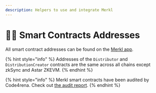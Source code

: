 ```yaml
---
description: Helpers to use and integrate Merkl
---
```


# 🧑‍💻 Smart Contracts Addresses

All smart contract addresses can be found on the [Merkl app](https://app.merkl.xyz/status).

{% hint style="info" %}
Addresses of the `Distributor` and `DistributionCreator` contracts are the same across all chains except zkSync and Astar ZKEVM.
{% endhint %}

{% hint style="info" %}
Merkl smart contracts have been audited by Code4rena. Check out [the audit report](https://code4rena.com/reports/2023-06-angle).
{% endhint %}
